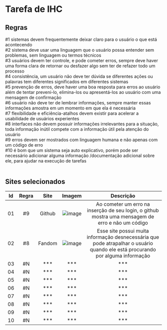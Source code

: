 # Tarefa de IHC

## Regras
#1 sistemas devem frequentemente deixar claro para o usuário o que está acontecendo<br>
#2 sistema deve usar uma linguagem que o usuário possa entender sem problemas, sem linguagem ou termos técnicos<br>
#3 usuários devem ter controle, e pode cometer erros, sempre deve haver uma forma clara de retornar ou desfazer algo sem ter de refazer todo um processo<br>
#4 consistência, um usuário não deve ter dúvida se diferentes ações ou palavras tem diferentes significados em diferentes sistemas<br>
#5 prevenção de erros, deve haver uma boa resposta para erros ao usuário além de tentar preveni-lo, elimina-los ou apresentá-los ao usuário com uma mensagem de confirmação<br>
#6 usuário não deve ter de lembrar informações, sempre manter essas informações amostra em um momento em que ela é necessária<br>
#7 flexibilidade e eficiência-atalhos devem existir para acelerar a usabilidade de usuários experientes<br>
#8 interfaces não devem possuir informações irrelevantes para a situação, toda informação inútil compete com a informação útil pela atenção do usuário<br>
#9 erros devem ser mostrados com linguagem humana e não apenas com um código de erro<br>
#10 é bom que um sistema seja auto explicativo, porém pode ser necessário adicionar alguma informação /documentação adicional sobre ele, para ajudar na execução de tarefas
<br><br>

## Sites selecionados
| Id | Regra | Site | Imagem | Descrição |
|:--:|:-----:|:----:|:------:|:---------:|
| 01 | #9 | Github | ![image](https://github.com/Pedro-Toledo/IHC/assets/101061910/a53af8e0-2d47-4bd4-8b76-b9e01ecd356b) | Ao cometer um erro na inserção de seu login, o github mostra uma mensagem de erro e não um código |
| 02 | #8 | Fandom | ![image](https://github.com/Pedro-Toledo/IHC/assets/101061910/1173cd94-f137-43bc-b4c6-928bcbdaeb48) | Esse site possui muita informação desnecessária que pode atrapalhar o usuário quando ele está procurando por alguma informação |
| 03 | #N | *** | *** | *** |
| 04 | #N | *** | *** | *** |
| 05 | #N | *** | *** | *** |
| 06 | #N | *** | *** | *** |
| 07 | #N | *** | *** | *** |
| 08 | #N | *** | *** | *** |
| 09 | #N | *** | *** | *** |
| 10 | #N | *** | *** | *** |
